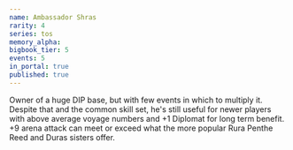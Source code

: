 ```yaml
---
name: Ambassador Shras
rarity: 4
series: tos
memory_alpha:
bigbook_tier: 5
events: 5
in_portal: true
published: true
---
```


Owner of a huge DIP base, but with few events in which to multiply it. Despite that and the common skill set, he's still useful for newer players with above average voyage numbers and +1 Diplomat for long term benefit. +9 arena attack can meet or exceed what the more popular Rura Penthe Reed and Duras sisters offer.
